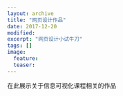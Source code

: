 ```yaml
---
layout: archive
title: "网页设计作品"
date: 2017-12-20
modified:
excerpt: "网页设计小试牛刀"
tags: []
image: 
  feature: 
  teaser:
---
```


在此展示关于信息可视化课程相关的作品